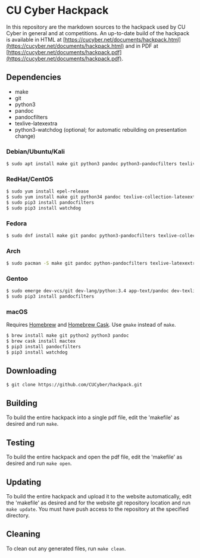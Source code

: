 CU Cyber Hackpack
=================

In this repository are the markdown sources to the hackpack used by CU Cyber in general and at competitions. An up-to-date build of the hackpack is available in HTML at [https://cucyber.net/documents/hackpack.html](https://cucyber.net/documents/hackpack.html) and in PDF at [https://cucyber.net/documents/hackpack.pdf](https://cucyber.net/documents/hackpack.pdf).


## Dependencies

* make
* git
* python3
* pandoc
* pandocfilters
* texlive-latexextra
* python3-watchdog (optional; for automatic rebuilding on presentation change)


### Debian/Ubuntu/Kali

```sh
$ sudo apt install make git python3 pandoc python3-pandocfilters texlive-latex-extra python3-watchdog
```


### RedHat/CentOS

```sh
$ sudo yum install epel-release
$ sudo yum install make git python34 pandoc texlive-collection-latexextra
$ sudo pip3 install pandocfilters
$ sudo pip3 install watchdog
```


### Fedora

```sh
$ sudo dnf install make git pandoc python3-pandocfilters texlive-collection-latexextra python3-watchdog
```


### Arch

```sh
$ sudo pacman -S make git pandoc python-pandocfilters texlive-latexextra python-watchdog
```


### Gentoo

```sh
$ sudo emerge dev-vcs/git dev-lang/python:3.4 app-text/pandoc dev-texlive/texlive-latexextra dev-python/watchdog
$ sudo pip3 install pandocfilters
```


### macOS

Requires [Homebrew](https://brew.sh/) and [Homebrew Cask](https://caskroom.github.io/). Use `gmake` instead of `make`.

```sh
$ brew install make git python2 python3 pandoc
$ brew cask install mactex
$ pip3 install pandocfilters
$ pip3 install watchdog
```


## Downloading

```sh
$ git clone https://github.com/CUCyber/hackpack.git
```


## Building

To build the entire hackpack into a single pdf file, edit the 'makefile' as desired and run `make`.


## Testing

To build the entire hackpack and open the pdf file, edit the 'makefile' as desired and run `make open`.


## Updating

To build the entire hackpack and upload it to the website automatically, edit the 'makefile' as desired and for the website git repository location and run `make update`. You must have push access to the repository at the specified directory.


## Cleaning

To clean out any generated files, run `make clean`.
